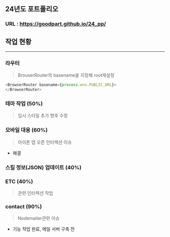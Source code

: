 ## 24년도 포트폴리오

### URL : https://goodpart.github.io/24_pp/




## 작업 현황

----------

### 라우터
> BrouserRouter의 basename을 지정해 root재설정
```javascript
<BrowserRouter basename={process.env.PUBLIC_URL}>
</BrowserRouter>
```

### 테마 작업 (50%)
> 임시 스타일 추가 향후 수정 
### 모바일 대응 (60%)
> 아이폰 앱 오픈 인터렉션 이슈
- 해결
### 스킬 정보(JSON) 업데이트 (40%)
### ETC (40%)
> 관련 인터렉션 작업
### contact (90%)
> Nodemailer관련 이슈
- 기능 작업 완료, 메일 서버 구축 전
